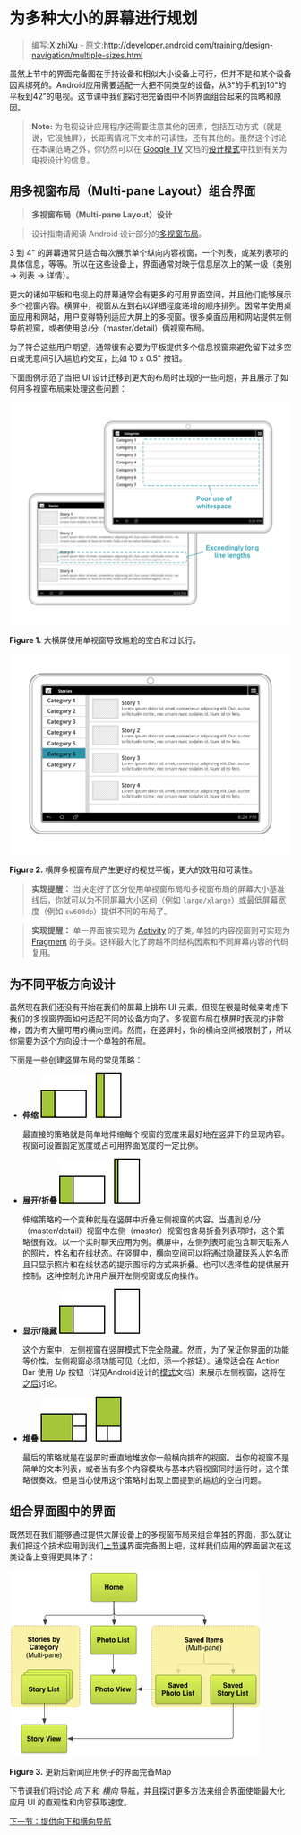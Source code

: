 # 为多种大小的屏幕进行规划

> 编写:[XizhiXu](https://github.com/XizhiXu) - 原文:<http://developer.android.com/training/design-navigation/multiple-sizes.html>

虽然上节中的界面完备图在手持设备和相似大小设备上可行，但并不是和某个设备因素绑死的。Android应用需要适配一大把不同类型的设备，从3"的手机到10"的平板到42"的电视。这节课中我们探讨把完备图中不同界面组合起来的策略和原因。

> **Note:** 为电视设计应用程序还需要注意其他的因素，包括互动方式（就是说，它没触屏），长距离情况下文本的可读性，还有其他的。虽然这个讨论在本课范畴之外，你仍然可以在 [Google TV](https://developers.google.com/tv) 文档的[设计模式](https://developers.google.com/tv/android/docs/gtv_android_patterns)中找到有关为电视设计的信息。

## 用多视窗布局（Multi-pane Layout）组合界面

> **多视窗布局（Multi-pane Layout）设计**

> 设计指南请阅读 Android 设计部分的[多视窗布局](http://developer.android.com/design/patterns/multi-pane-layouts.html)。

3 到 4" 的屏幕通常只适合每次展示单个纵向内容视窗，一个列表，或某列表项的具体信息，等等。所以在这些设备上，界面通常对映于信息层次上的某一级（类别 → 列表 → 详情）。

更大的诸如平板和电视上的屏幕通常会有更多的可用界面空间，并且他们能够展示多个视窗内容。横屏中，视窗从左到右以详细程度递增的顺序排列。因常年使用桌面应用和网站，用户变得特别适应大屏上的多视窗。很多桌面应用和网站提供左侧导航视窗，或者使用总/分（master/detail）俩视窗布局。

为了符合这些用户期望，通常很有必要为平板提供多个信息视窗来避免留下过多空白或无意间引入尴尬的交互，比如 10 x 0.5" 按钮。

下面图例示范了当把 UI 设计迁移到更大的布局时出现的一些问题，并且展示了如何用多视窗布局来处理这些问题：

![app-navigation-multiple-sizes-multipane-bad](app-navigation-multiple-sizes-multipane-bad.png)

**Figure 1.** 大横屏使用单视窗导致尴尬的空白和过长行。

![app-navigation-multiple-sizes-multipane-good](app-navigation-multiple-sizes-multipane-good.png)

**Figure 2.** 横屏多视窗布局产生更好的视觉平衡，更大的效用和可读性。

> **实现提醒：** 当决定好了区分使用单视窗布局和多视窗布局的屏幕大小基准线后，你就可以为不同屏幕大小区间（例如 `large/xlarge`）或最低屏幕宽度（例如 `sw600dp`）提供不同的布局了。

> **实现提醒：** 单一界面被实现为 [Activity](http://developer.android.com/reference/android/app/Activity.html) 的子类, 单独的内容视窗则可实现为 [Fragment](http://developer.android.com/reference/android/app/Fragment.html) 的子类。这样最大化了跨越不同结构因素和不同屏幕内容的代码复用。

## 为不同平板方向设计

虽然现在我们还没有开始在我们的屏幕上排布 UI 元素，但现在很是时候来考虑下我们的多视窗界面如何适配不同的设备方向了。多视窗布局在横屏时表现的非常棒，因为有大量可用的横向空间。然而，在竖屏时，你的横向空间被限制了，所以你需要为这个方向设计一个单独的布局。

下面是一些创建竖屏布局的常见策略：

* **伸缩** ![app-navigation-multiple-sizes-strategy-stretch](app-navigation-multiple-sizes-strategy-stretch.png)

  最直接的策略就是简单地伸缩每个视窗的宽度来最好地在竖屏下的呈现内容。视窗可设置固定宽度或占可用界面宽度的一定比例。


* **展开/折叠** ![app-navigation-multiple-sizes-strategy-collapse](app-navigation-multiple-sizes-strategy-collapse.png)

  伸缩策略的一个变种就是在竖屏中折叠左侧视窗的内容。当遇到总/分（master/detail）视窗中左侧（master）视窗包含易折叠列表项时，这个策略很有效。以一个实时聊天应用为例。横屏中，左侧列表可能包含聊天联系人的照片，姓名和在线状态。在竖屏中，横向空间可以将通过隐藏联系人姓名而且只显示照片和在线状态的提示图标的方式来折叠。也可以选择性的提供展开控制，这种控制允许用户展开左侧视窗或反向操作。


* **显示/隐藏** ![app-navigation-multiple-sizes-strategy-show-hide](app-navigation-multiple-sizes-strategy-show-hide.png)

  这个方案中，左侧视窗在竖屏模式下完全隐藏。然而，为了保证你界面的功能等价性，左侧视窗必须功能可见（比如，添一个按钮）。通常适合在 Action Bar 使用 *Up* 按钮（详见Android设计的[模式](http://developer.android.com/design/patterns/actionbar.html)文档）来展示左侧视窗，这将在[之后](ancestral-temporal.html)讨论。


* **堆叠** ![app-navigation-multiple-sizes-strategy-stack](app-navigation-multiple-sizes-strategy-stack.png)

  最后的策略就是在竖屏时垂直地堆放你一般横向排布的视窗。当你的视窗不是简单的文本列表，或者当有多个内容模块与基本内容视窗同时运行时，这个策略很奏效。但是当心使用这个策略时出现上面提到的尴尬的空白问题。


## 组合界面图中的界面

既然现在我们能够通过提供大屏设备上的多视窗布局来组合单独的界面，那么就让我们把这个技术应用到我们[上节课](screen-planning.html)界面完备图上吧，这样我们应用的界面层次在这类设备上变得更具体了：

![app-navigation-multiple-sizes-multipane-screen-map](app-navigation-multiple-sizes-multipane-screen-map.png)

**Figure 3.** 更新后新闻应用例子的界面完备Map

下节课我们将讨论 *向下* 和 *横向* 导航，并且探讨更多方法来组合界面使能最大化应用 UI 的直观性和内容获取速度。

[下一节：提供向下和横向导航](descendant-lateral.html)
